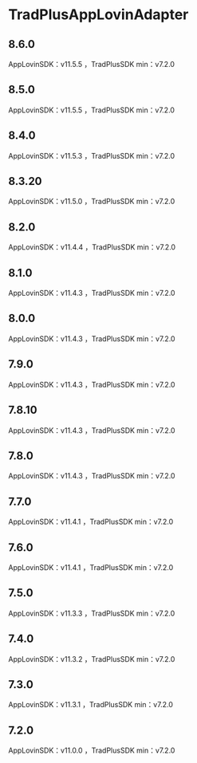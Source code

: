 # TradPlusAppLovinAdapter

## 8.6.0

AppLovinSDK：v11.5.5 ，TradPlusSDK min：v7.2.0

## 8.5.0

AppLovinSDK：v11.5.5 ，TradPlusSDK min：v7.2.0

## 8.4.0

AppLovinSDK：v11.5.3 ，TradPlusSDK min：v7.2.0

## 8.3.20

AppLovinSDK：v11.5.0 ，TradPlusSDK min：v7.2.0

## 8.2.0

AppLovinSDK：v11.4.4 ，TradPlusSDK min：v7.2.0

## 8.1.0

AppLovinSDK：v11.4.3 ，TradPlusSDK min：v7.2.0

## 8.0.0

AppLovinSDK：v11.4.3 ，TradPlusSDK min：v7.2.0

## 7.9.0

AppLovinSDK：v11.4.3 ，TradPlusSDK min：v7.2.0

## 7.8.10

AppLovinSDK：v11.4.3 ，TradPlusSDK min：v7.2.0

## 7.8.0

AppLovinSDK：v11.4.3 ，TradPlusSDK min：v7.2.0

## 7.7.0

AppLovinSDK：v11.4.1 ，TradPlusSDK min：v7.2.0

## 7.6.0

AppLovinSDK：v11.4.1 ，TradPlusSDK min：v7.2.0

## 7.5.0

AppLovinSDK：v11.3.3 ，TradPlusSDK min：v7.2.0

## 7.4.0

AppLovinSDK：v11.3.2 ，TradPlusSDK min：v7.2.0

## 7.3.0

AppLovinSDK：v11.3.1 ，TradPlusSDK min：v7.2.0

## 7.2.0

AppLovinSDK：v11.0.0 ，TradPlusSDK min：v7.2.0